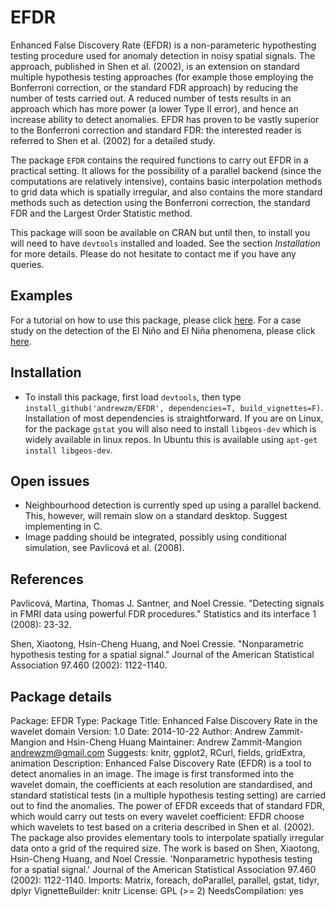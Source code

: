 EFDR
====

Enhanced False Discovery Rate (EFDR) is a non-parameteric hypothesting testing procedure used for anomaly detection in noisy spatial signals. The approach, published in Shen et al. (2002), is an extension on standard multiple hypothesis testing approaches (for example those employing the Bonferroni correction, or the standard FDR approach) by reducing the number of tests carried out. A reduced number of tests results in an approach which has more power (a lower Type II error), and hence an increase ability to detect anomalies. EFDR has proven to be vastly superior to the Bonferroni correction and standard FDR: the interested reader is referred to Shen et al. (2002) for a detailed study.

The package `EFDR` contains the required functions to carry out EFDR in a practical setting. It allows for the possibility of a parallel backend (since the computations are relatively intensive), contains basic interpolation methods to grid data which is spatially irregular, and also contains the more standard methods such as detection using the Bonferroni correction, the standard FDR and the Largest Order Statistic method. 

This package will soon be available on CRAN but until then, to install you will need to have `devtools` installed and loaded. See the section *Installation* for more details. Please do not hesitate to contact me if you have any queries.

Examples
--------

For a tutorial on how to use this package, please click [here](http://htmlpreview.github.io/?https://github.com/andrewzm/EFDR/blob/master/vignettes/EFDR.html). For a case study on the detection of the El Niño and El Niña phenomena, please click [here](http://htmlpreview.github.io/?https://github.com/andrewzm/EFDR/blob/master/vignettes/EFDR_SST.html).

Installation
------------

- To install this package, first load `devtools`, then type `install_github('andrewzm/EFDR', dependencies=T, build_vignettes=F)`. Installation of most dependencies is straightforward. If you are on Linux, for the package `gstat` you will also need to install `libgeos-dev` which is widely available in linux repos. In Ubuntu this is available using `apt-get install libgeos-dev`.


Open issues
---------------

- Neighbourhood detection is currently sped up using a parallel backend. This, however, will remain slow on a standard desktop. Suggest implementing in C.
- Image padding should be integrated, possibly using conditional simulation, see Pavlicová et al. (2008).


References
----------

Pavlicová, Martina, Thomas J. Santner, and Noel Cressie. "Detecting signals in FMRI data using powerful FDR procedures." Statistics and its interface 1 (2008): 23-32.

Shen, Xiaotong, Hsin-Cheng Huang, and Noel Cressie. "Nonparametric hypothesis testing for a spatial signal." Journal of the American Statistical Association 97.460 (2002): 1122-1140.

Package details
---------------

Package: EFDR
Type: Package
Title: Enhanced False Discovery Rate in the wavelet domain
Version: 1.0
Date: 2014-10-22
Author: Andrew Zammit-Mangion and Hsin-Cheng Huang
Maintainer: Andrew Zammit-Mangion <andrewzm@gmail.com>
Suggests:
    knitr,
    ggplot2,
    RCurl,
    fields,
    gridExtra,
    animation
Description: Enhanced False Discovery Rate (EFDR) is a tool to detect anomalies
    in an image. The image is first transformed into the wavelet domain, the
    coefficients at each resolution are standardised, and standard statistical
    tests (in a multiple hypothesis testing setting) are carried out to find
    the anomalies. The power of EFDR exceeds that of standard FDR, which would
    carry out tests on every wavelet coefficient: EFDR choose which wavelets to
    test based on a criteria described in Shen et al. (2002). The package also
    provides elementary tools to interpolate spatially irregular data onto a
    grid of the required size. The work is based on Shen, Xiaotong, Hsin-Cheng
    Huang, and Noel Cressie. 'Nonparametric hypothesis testing for a spatial
    signal.' Journal of the American Statistical Association 97.460 (2002):
    1122-1140.
Imports:
    Matrix,
    foreach,
    doParallel,
    parallel,
    gstat,
    tidyr,
    dplyr
VignetteBuilder: knitr
License: GPL (>= 2)
NeedsCompilation: yes

